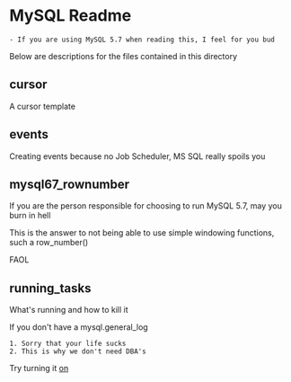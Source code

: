 # MySQL Readme

    - If you are using MySQL 5.7 when reading this, I feel for you bud 

Below are descriptions for the files contained in this directory

## cursor

A cursor template

## events

Creating events because no Job Scheduler, MS SQL really spoils you

## mysql67_rownumber

If you are the person responsible for choosing to run MySQL 5.7, may you burn in hell

This is the answer to not being able to use simple windowing functions, such a row_number()

FAOL

## running_tasks

What's running and how to kill it

If you don't have a mysql.general_log

    1. Sorry that your life sucks
    2. This is why we don't need DBA's

Try turning it [on](https://dev.mysql.com/doc/refman/8.0/en/query-log.html)
